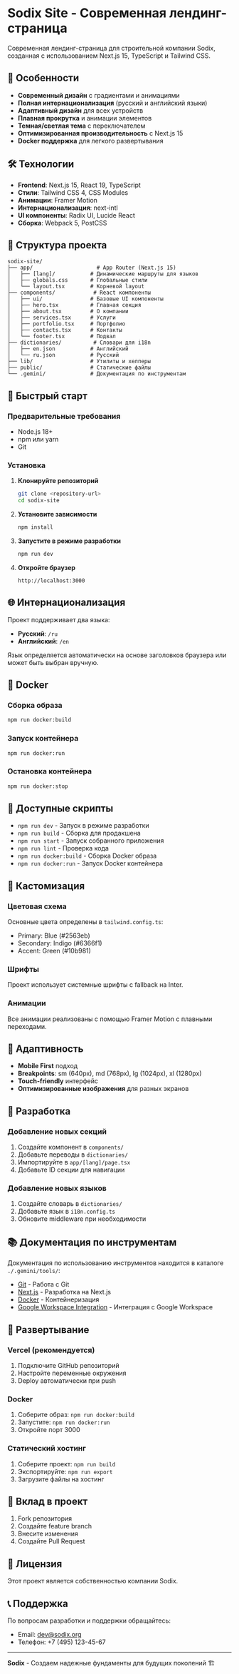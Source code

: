 # Sodix Site - Современная лендинг-страница

Современная лендинг-страница для строительной компании Sodix, созданная с использованием Next.js 15, TypeScript и Tailwind CSS.

## 🚀 Особенности

- **Современный дизайн** с градиентами и анимациями
- **Полная интернационализация** (русский и английский языки)
- **Адаптивный дизайн** для всех устройств
- **Плавная прокрутка** и анимации элементов
- **Темная/светлая тема** с переключателем
- **Оптимизированная производительность** с Next.js 15
- **Docker поддержка** для легкого развертывания

## 🛠️ Технологии

- **Frontend**: Next.js 15, React 19, TypeScript
- **Стили**: Tailwind CSS 4, CSS Modules
- **Анимации**: Framer Motion
- **Интернационализация**: next-intl
- **UI компоненты**: Radix UI, Lucide React
- **Сборка**: Webpack 5, PostCSS

## 📁 Структура проекта

```
sodix-site/
├── app/                    # App Router (Next.js 15)
│   ├── [lang]/           # Динамические маршруты для языков
│   ├── globals.css       # Глобальные стили
│   └── layout.tsx        # Корневой layout
├── components/            # React компоненты
│   ├── ui/               # Базовые UI компоненты
│   ├── hero.tsx          # Главная секция
│   ├── about.tsx         # О компании
│   ├── services.tsx      # Услуги
│   ├── portfolio.tsx     # Портфолио
│   ├── contacts.tsx      # Контакты
│   └── footer.tsx        # Подвал
├── dictionaries/          # Словари для i18n
│   ├── en.json           # Английский
│   └── ru.json           # Русский
├── lib/                  # Утилиты и хелперы
├── public/               # Статические файлы
└── .gemini/              # Документация по инструментам
```

## 🚀 Быстрый старт

### Предварительные требования

- Node.js 18+ 
- npm или yarn
- Git

### Установка

1. **Клонируйте репозиторий**
   ```bash
   git clone <repository-url>
   cd sodix-site
   ```

2. **Установите зависимости**
   ```bash
   npm install
   ```

3. **Запустите в режиме разработки**
   ```bash
   npm run dev
   ```

4. **Откройте браузер**
   ```
   http://localhost:3000
   ```

## 🌐 Интернационализация

Проект поддерживает два языка:
- **Русский**: `/ru`
- **Английский**: `/en`

Язык определяется автоматически на основе заголовков браузера или может быть выбран вручную.

## 🐳 Docker

### Сборка образа
```bash
npm run docker:build
```

### Запуск контейнера
```bash
npm run docker:run
```

### Остановка контейнера
```bash
npm run docker:stop
```

## 📝 Доступные скрипты

- `npm run dev` - Запуск в режиме разработки
- `npm run build` - Сборка для продакшена
- `npm run start` - Запуск собранного приложения
- `npm run lint` - Проверка кода
- `npm run docker:build` - Сборка Docker образа
- `npm run docker:run` - Запуск Docker контейнера

## 🎨 Кастомизация

### Цветовая схема
Основные цвета определены в `tailwind.config.ts`:
- Primary: Blue (#2563eb)
- Secondary: Indigo (#6366f1)
- Accent: Green (#10b981)

### Шрифты
Проект использует системные шрифты с fallback на Inter.

### Анимации
Все анимации реализованы с помощью Framer Motion с плавными переходами.

## 📱 Адаптивность

- **Mobile First** подход
- **Breakpoints**: sm (640px), md (768px), lg (1024px), xl (1280px)
- **Touch-friendly** интерфейс
- **Оптимизированные изображения** для разных экранов

## 🔧 Разработка

### Добавление новых секций
1. Создайте компонент в `components/`
2. Добавьте переводы в `dictionaries/`
3. Импортируйте в `app/[lang]/page.tsx`
4. Добавьте ID секции для навигации

### Добавление новых языков
1. Создайте словарь в `dictionaries/`
2. Добавьте язык в `i18n.config.ts`
3. Обновите middleware при необходимости

## 📚 Документация по инструментам

Документация по использованию инструментов находится в каталоге `./.gemini/tools/`:

- [Git](./.gemini/tools/git_ru.md) - Работа с Git
- [Next.js](./.gemini/tools/nextjs_ru.md) - Разработка на Next.js
- [Docker](./.gemini/tools/docker_ru.md) - Контейнеризация
- [Google Workspace Integration](./.gemini/GOOGLE_WORKSPACE_INTEGRATION.md) - Интеграция с Google Workspace

## 🚀 Развертывание

### Vercel (рекомендуется)
1. Подключите GitHub репозиторий
2. Настройте переменные окружения
3. Deploy автоматически при push

### Docker
1. Соберите образ: `npm run docker:build`
2. Запустите: `npm run docker:run`
3. Откройте порт 3000

### Статический хостинг
1. Соберите проект: `npm run build`
2. Экспортируйте: `npm run export`
3. Загрузите файлы на хостинг

## 🤝 Вклад в проект

1. Fork репозитория
2. Создайте feature branch
3. Внесите изменения
4. Создайте Pull Request

## 📄 Лицензия

Этот проект является собственностью компании Sodix.

## 📞 Поддержка

По вопросам разработки и поддержки обращайтесь:
- Email: dev@sodix.org
- Телефон: +7 (495) 123-45-67

---

**Sodix** - Создаем надежные фундаменты для будущих поколений 🏗️